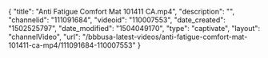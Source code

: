 {
    "title": "Anti Fatigue Comfort Mat 101411 CA.mp4",
    "description": "",
    "channelid": "111091684",
    "videoid": "110007553",
    "date_created": "1502525797",
    "date_modified": "1504049170",
    "type": "captivate",
    "layout": "channelVideo",
    "url": "\/bbbusa-latest-videos\/anti-fatigue-comfort-mat-101411-ca-mp4\/111091684-110007553"
}